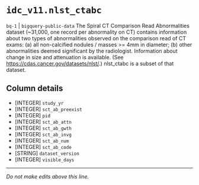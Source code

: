 # `idc_v11.nlst_ctabc`
`bq-1` | `bigquery-public-data`
The Spiral CT Comparison Read Abnormalities dataset (~31,000, one record per abnormality on CT) contains information about two types of abnormalities observed on the comparison read of CT exams: (a) all non-calcified nodules / masses >= 4mm in diameter; (b) other abnormalities deemed significant by the radiologist. Information about change in size and attenuation is available. (See https://cdas.cancer.gov/datasets/nlst/.) nlst_ctabc is a subset of that dataset. 

## Column details
* [INTEGER]   `study_yr`
* [INTEGER]   `sct_ab_preexist`
* [INTEGER]   `pid`
* [INTEGER]   `sct_ab_attn`
* [INTEGER]   `sct_ab_gwth`
* [INTEGER]   `sct_ab_invg`
* [INTEGER]   `sct_ab_num`
* [INTEGER]   `sct_ab_code`
* [STRING]    `dataset_version`
* [INTEGER]   `visible_days`

-------------------------------------------------------------------------------
*Do not make edits above this line.*
